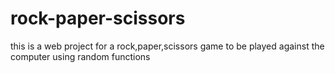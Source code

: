 # rock-paper-scissors

this is a web project for a rock,paper,scissors game to be played against the computer using random functions